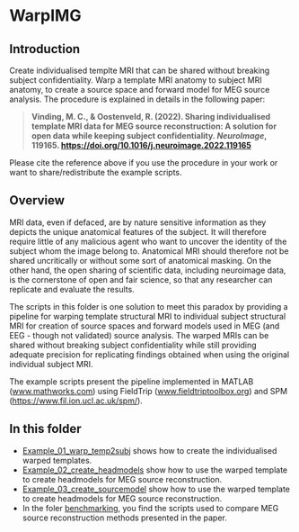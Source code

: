 # WarpIMG

## Introduction

Create individualised templte MRI that can be shared without breaking subject confidentiality. Warp a template MRI anatomy to subject MRI anatomy, to create a source space and forward model for MEG source analysis. The procedure is explained in details in the following paper:

> **Vinding, M. C., & Oostenveld, R. (2022). Sharing individualised template MRI data for MEG source reconstruction: A solution for open data while keeping subject confidentiality. *NeuroImage*, 119165. https://doi.org/10.1016/j.neuroimage.2022.119165**

Please cite the reference above if you use the procedure in your work or want to share/redistribute the example scripts.

## Overview

MRI data, even if defaced, are by nature sensitive information as they depicts the unique anatomical features of the subject. It will therefore require little of any malicious agent who want to uncover the identity of the subject whom the image belong to. Anatomical MRI should therefore not be shared uncritically or without some sort of anatomical masking. On the other hand, the open sharing of scientific data, including neuroimage data, is the cornerstone of open and fair science, so that any researcher can replicate and evaluate the results.

The scripts in this folder is one solution to meet this paradox by providing a pipeline for warping template structural MRI to individual subject structural MRI for creation of source spaces and forward models used in MEG (and EEG - though not validated) source analysis. The warped MRIs can be shared without breaking subject confidentiality while still providing adequate precision for replicating findings obtained when using the original individual subject MRI.

The example scripts present the pipeline implemented in MATLAB (www.mathworks.com) using FieldTrip (www.fieldtriptoolbox.org) and SPM (https://www.fil.ion.ucl.ac.uk/spm/).

## In this folder

* [Example_01_warp_temp2subj](https://github.com/mcvinding/warpimg/blob/main/example_01_warp_temp2subj.m) shows how to create the individualised warped templates.
* [Example_02_create_headmodels](https://github.com/mcvinding/warpimg/blob/main/example_02_create_headmodels.m) show how to use the warped template to create headmodels for MEG source reconstruction.
* [Example_03_create_sourcemodel](https://github.com/mcvinding/warpimg/blob/main/example_03_create_sourcemodel.m) show how to use the warped template to create headmodels for MEG source reconstruction.
* In the foler [benchmarking](https://github.com/mcvinding/warpimg/tree/main/benchmarking), you find the scripts used to compare MEG source reconstruction methods presented in the paper. 
